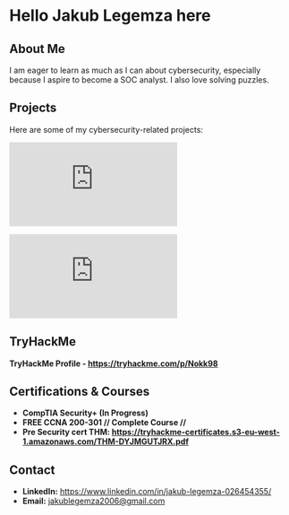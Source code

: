 #  Hello Jakub Legemza here

## About Me
I am eager to learn as much as I can about cybersecurity, especially because I aspire to become a SOC analyst. I also love solving puzzles.


## Projects
Here are some of my cybersecurity-related projects:

![Cisco Packet Tracer - Basic Networking Lab](https://github.com/Nok98/networking-labs/blob/main/README.md)



![wireshark - lab](https://github.com/Nok98/Wireshark/blob/main/README.md)


## TryHackMe
**TryHackMe Profile - https://tryhackme.com/p/Nokk98**



## Certifications & Courses
- **CompTIA Security+ (In Progress)**
- **FREE CCNA 200-301 // Complete Course //**
- **Pre Security cert THM: https://tryhackme-certificates.s3-eu-west-1.amazonaws.com/THM-DYJMGUTJRX.pdf**




## Contact
- **LinkedIn:** https://www.linkedin.com/in/jakub-legemza-026454355/
- **Email:** jakublegemza2006@gmail.com
